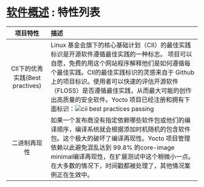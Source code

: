 [#]: collector: (guevaraya)
[#]: translator: (guevaraya)
[#]: reviewer: ( )
[#]: publisher: ( )
[#]: url: ( )
[#]: subject: (software-view-feature)
[#]: via: (https://www.yoctoproject.org/software-overview/features/)
[#]: author: (https://www.yoctoproject.org/)

[软件概述][1] : 特性列表
======

|项目特性|描述|
|:--:|:-|
| CII下的优秀实践(Best practives) |Linux 基金会旗下的核心基础计划（CII）的最佳实践标识是开源软件遵循最佳实践的一种标志。 项目可以自愿，免费的用这个网站程序解释他们是如何遵循每个最佳实践。CII的最佳实践标识的灵感来自于 Github 上的项目标识。使用者可以快速的评估开源软件（FLOSS）是否遵循最佳实践，从而最大可能的创作出高质量的安全软件。Yocto 项目已经注册和拥有下面标识：![cii best practices passing][2]|
|二进制再现性|如果一个发布商没有指定依赖哪些软件包或他们的编译顺序，编译系统就会根据添加时机随机的包含软件包。这个极大的破坏了编译再现性。Yocto 项目管理依赖以此避免混乱达到 99.8% 的core-image minimal编译再现性，在扩展测试中这个稍微小一点。在大多数的情况下，时间戳都被处理了，其他情况案例正在生效中。|

[1]: https://github.com/guevaraya/Yocto_doc/blob/master/software-overview.md
[2]: https://www.yoctoproject.org/software-overview/features/
[3]: https://bestpractices.coreinfrastructure.org/projects/765/badge

